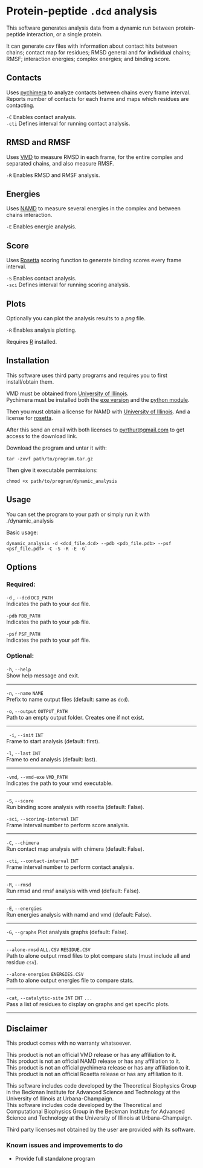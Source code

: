 # Protein-peptide `.dcd` analysis
This software generates analysis data from a dynamic run between protein-peptide interaction, or a single protein.

It can generate *csv* files with information about contact hits between chains; contact map for residues; RMSD general and for individual chains; RMSF; interaction energies; complex energies; and binding score.

## Contacts
Uses [pychimera](https://pypi.org/project/pychimera/) to analyze contacts between chains every frame interval. Reports number of contacts for each frame and maps which residues are contacting.
 
`-C` Enables contact analysis.  
`-cti` Defines interval for running contact analysis.

## RMSD and RMSF
Uses [VMD](https://www.ks.uiuc.edu/Research/vmd/) to measure RMSD in each frame, for the entire complex and separated chains, and also measure RMSF. 

`-R` Enables RMSD and RMSF analysis.

## Energies
Uses [NAMD](https://www.ks.uiuc.edu/Research/namd/) to measure several energies in the complex and between chains interaction.

`-E` Enables energie analysis.

## Score
Uses [Rosetta](https://www.rosettacommons.org/) scoring function to generate binding scores every frame interval.

`-S` Enables contact analysis.  
`-sci` Defines interval for running scoring analysis.

## Plots
Optionally you can plot the analysis results to a *png* file.

`-R` Enables analysis plotting.

Requires [R](https://www.r-project.org/) installed.

## Installation
This software uses third party programs and requires you to first install/obtain them.

VMD must be obtained from [University of Illinois](https://www.ks.uiuc.edu/Development/Download/download.cgi?PackageName=VMD).  
Pychimera must be installed both the [exe version](https://www.cgl.ucsf.edu/chimera/download.html) and the [python module](https://pypi.org/project/pychimera/). 

Then you must obtain a license for NAMD with [University of Illinois](https://www.ks.uiuc.edu/Development/Download/download.cgi?UserID=&AccessCode=&ArchiveID=1641). And a license for [rosetta](https://els2.comotion.uw.edu/product/rosetta).

After this send an email with both licenses to [pyrthur@gmail.com](pyrthur@gmail.com) to get access to the download link.

Download the program and untar it with:

    tar -zxvf path/to/program.tar.gz

Then give it executable permissions:
 
    chmod +x path/to/program/dynamic_analysis

## Usage
You can set the program to your path or simply run it with ./dynamic_analysis

Basic usage: 
```
dynamic_analysis -d <dcd_file.dcd> --pdb <pdb_file.pdb> --psf <psf_file.pdf> -C -S -R -E -G`
```

## Options

### Required:
`-d` , `--dcd` `DCD_PATH`  
Indicates the path to your `dcd` file.

`-pdb` `PDB_PATH`  
Indicates the path to your `pdb` file.  

`-psf` `PSF_PATH`  
Indicates the path to your `pdf` file.

### Optional:
`-h`, `--help`  
Show help message and exit.
***

`-n`, `--name` `NAME`  
Prefix to name output files (default: same as `dcd`).

`-o`, `--output` `OUTPUT_PATH`  
Path to an empty output folder. Creates one if not exist.
***

` -i`, `--init` `INT`  
Frame to start analysis (default: first).

`-l`, `--last` `INT`  
Frame to end analysis (default: last).
***

`-vmd`, `--vmd-exe` `VMD_PATH`  
Indicates the path to your vmd executable.
***

`-S`, `--score`  
Run binding score analysis with rosetta (default: False).

`-sci`, `--scoring-interval` `INT`  
Frame interval number to perform score analysis.
***

`-C`, `--chimera`  
Run contact map analysis with chimera (default: False).

`-cti`, `--contact-interval` `INT`  
Frame interval number to perform contact analysis.
***

`-R`, `--rmsd`   
Run rmsd and rmsf analysis with vmd (default: False).
***

`-E`, `--energies`  
Run energies analysis with namd and vmd (default: False).
***

`-G`, `--graphs`
Plot analysis graphs (default: False).

***
`--alone-rmsd` `ALL.CSV` `RESIDUE.CSV`  
Path to alone output rmsd files to plot compare stats (must include all and residue `csv`).

`--alone-energies` `ENERGIES.CSV`  
Path to alone output energies file to compare stats.
***

`-cat`, `--catalytic-site` `INT` `INT` `...`  
Pass a list of residues to display on graphs and get specific plots.
***
     
## Disclaimer

This product comes with no warranty whatsoever.  

This product is not an official VMD release or has any affiliation to it.  
This product is not an official NAMD release or has any affiliation to it.  
This product is not an official pychimera release or has any affiliation to it.  
This product is not an official Rosetta release or has any affiliation to it.  

This software includes code developed by the Theoretical Biophysics Group in the Beckman Institute for Advanced Science and Technology at the University of Illinois at Urbana-Champaign.  
This software includes code developed by the Theoretical and Computational Biophysics Group in the Beckman Institute for Advanced Science and Technology at the University of Illinois at Urbana-Champaign.
 
Third party licenses not obtained by the user are provided with its software. 

### Known issues and improvements to do
- Provide full standalone program
